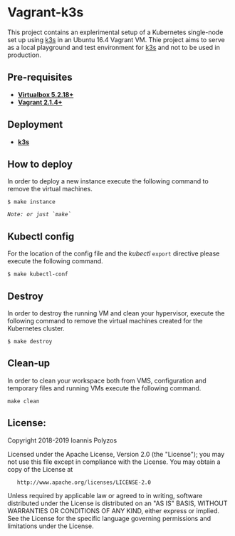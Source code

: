 # Vagrant-k3s

This project contains an explerimental setup of a Kubernetes single-node set up using [k3s](https://k3s.io) in an Ubuntu 16.4 Vagrant VM. Thie project aims to serve as a local playground and test environment for [k3s](https://k3s.io) and not to be used in production.

## Pre-requisites
 * **[Virtualbox 5.2.18+](https://www.virtualbox.org)**
 * **[Vagrant 2.1.4+](https://www.vagrantup.com)**

## Deployment 
 * **[k3s](https://k3s.io)** 

## How to deploy
In order to deploy a new instance execute the following command to remove the virtual machines.
```
$ make instance
```

_``
Note:
    or just `make`
``_

## Kubectl config

For the location of the config file and the _kubectl_ `export` directive please execute the following command.
```
$ make kubectl-conf
```

## Destroy

In order to destroy the running VM and clean your hypervisor, execute the following command to remove the virtual machines created for the Kubernetes cluster.
```
$ make destroy
```

## Clean-up

In order to clean your workspace both from VMS, configuration and temporary files and running VMs execute the following command.
```
make clean
```

##  License:

   Copyright 2018-2019 Ioannis Polyzos

   Licensed under the Apache License, Version 2.0 (the "License");
   you may not use this file except in compliance with the License.
   You may obtain a copy of the License at

       http://www.apache.org/licenses/LICENSE-2.0

   Unless required by applicable law or agreed to in writing, software
   distributed under the License is distributed on an "AS IS" BASIS,
   WITHOUT WARRANTIES OR CONDITIONS OF ANY KIND, either express or implied.
   See the License for the specific language governing permissions and
   limitations under the License.